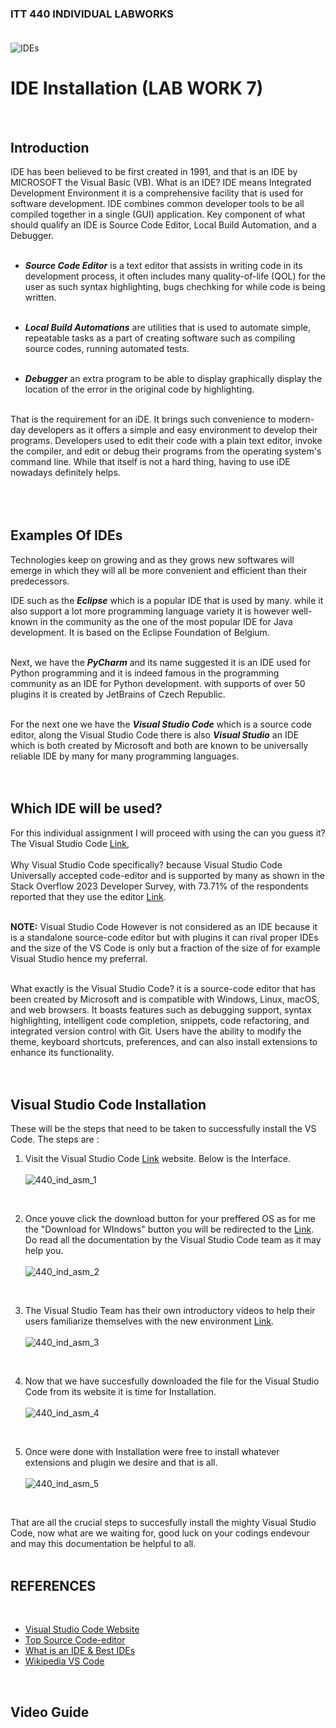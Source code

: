 ### ITT 440 INDIVIDUAL LABWORKS<br /><br />

![IDEs](https://github.com/addff/2403-ITT440/assets/166004313/0775e9ac-7c40-4bc6-a7f2-7cd55bc1cc2a)

# IDE Installation (LAB WORK 7)
<br />

## **Introduction**

 IDE has been believed to be first created in 1991, and that is an IDE by MICROSOFT the Visual Basic (VB). 
What is an IDE? IDE means Integrated Development Environment it is a comprehensive facility that is used for software development. 
IDE combines common developer tools to be all compiled together in a single (GUI) application. Key component of what should qualify an IDE is Source Code Editor, Local Build Automation, and a Debugger.<br /><br />

  * ***Source Code Editor*** is a text editor that assists in writing code in its development process, it often includes many quality-of-life (QOL) for the user as such syntax highlighting, bugs chechking for while code
      is being written.<br /><br />
      
  * ***Local Build Automations*** are utilities that is used to automate simple, repeatable tasks as a part of creating software such as compiling source codes, running automated tests.<br /><br />
  
  * ***Debugger*** an extra program to be able to display graphically display the location of the error in the original code by highlighting.<br /><br />
		
That is the requirement for an iDE. It brings such convenience to modern-day developers as it offers a simple and easy environment to develop their programs. Developers used to edit their code with a plain text editor, invoke the compiler, and edit or debug their programs from the operating system's command line. While that itself is not a hard thing, having to use iDE nowadays definitely helps.   
<br /><br /><br />



## **Examples Of IDEs**

  Technologies keep on growing and as they grows new softwares will emerge in which they will all be more convenient and efficient than their predecessors.<br />
  
  IDE such as the ***Eclipse*** which is a popular IDE that is used by many. while it also support a lot more programming language variety it is however well-known in the community as the one of the most popular IDE for Java development. It is based on the Eclipse Foundation of Belgium.<br /><br />
  
  Next, we have the ***PyCharm*** and its name suggested it is an IDE used for Python programming and it is indeed famous in the programming community as an IDE for Python development. with supports of over 50 plugins it is created by JetBrains of Czech Republic.<br /><br />
  
  For the next one we have the ***Visual Studio Code*** which is a source code editor, along the Visual Studio Code there is also ***Visual Studio*** an IDE which is both created by Microsoft and both are known to be universally reliable IDE by many for many programming languages.<br /><br /><br />


## **Which IDE will be used?**

For this individual assignment I will proceed with using the can you guess it? The Visual Studio Code [Link](https://code.visualstudio.com),<br /><br /> 
Why Visual Studio Code specifically? because Visual Studio Code Universally accepted code-editor and is supported by many as shown in the Stack Overflow 2023 Developer Survey, with 73.71% of the respondents reported that they use the editor [Link](https://survey.stackoverflow.co/2023/#technology-most-popular-technologies).<br /><br />

 **NOTE:** Visual Studio Code However is not considered as an IDE because it is a standalone source-code editor but with plugins it can rival proper IDEs and the size of the VS Code is only but a fraction of the size of for example Visual Studio hence my preferral.<br /><br />

What exactly is the Visual Studio Code? it is a source-code editor that has been created by Microsoft and is compatible with Windows, Linux, macOS, and web browsers. It boasts features such as debugging support, syntax highlighting, intelligent code completion, snippets, code refactoring, and integrated version control with Git. Users have the ability to modify the theme, keyboard shortcuts, preferences, and can also install extensions to enhance its functionality.
<br /><br /><br />

## **Visual Studio Code Installation**

These will be the steps that need to be taken to successfully install the VS Code.
The steps are :

 1. Visit the Visual Studio Code [Link](https://code.visualstudio.com) website. Below is the Interface.
    <br /><br />
![440_ind_asm_1](https://github.com/addff/2403-ITT440/assets/166004313/a8037e8b-9ea3-4209-bcd1-18986acf3f54)
<br />

 2. Once youve click the download button for your preffered OS as for me the "Download for WIndows" button you will be redirected to the [Link](https://code.visualstudio.com/docs/?dv=win64user). Do read all the documentation by the Visual Studio Code team as it may help you.
<br /><br />
![440_ind_asm_2](https://github.com/addff/2403-ITT440/assets/166004313/d52b2883-4f94-4679-a4c3-fc74a1312d6b)
<br />

 3. The Visual Studio Team has their own introductory videos to help their users familiarize themselves with the new environment [Link](https://code.visualstudio.com/docs/getstarted/introvideos).
<br /><br />
![440_ind_asm_3](https://github.com/addff/2403-ITT440/assets/166004313/d2ede7c7-ceca-4493-963a-760947ddf659)
<br />

 4. Now that we have succesfully downloaded the file for the Visual Studio Code from its website it is time for Installation.
<br /><br />
![440_ind_asm_4](https://github.com/addff/2403-ITT440/assets/166004313/a03bcd3f-4eb6-4cde-acf2-86d24e19e7e0)
<br />

 5. Once were done with Installation were free to install whatever extensions and plugin we desire and that is all.
<br /><br />
![440_ind_asm_5](https://github.com/addff/2403-ITT440/assets/166004313/32549d2d-de52-4e21-8268-50a939bdfbe1)
<br />

That are all the crucial steps to succesfully install the mighty Visual Studio Code, now what are we waiting for, good luck on your codings endevour and may
this documentation be helpful to all.
<br /><br />

## **REFERENCES**
<br />

 * [Visual Studio Code Website](https://code.visualstudio.com)<br />
 * [Top Source Code-editor](https://www.creativebloq.com/advice/best-code-editors)<br />
 * [What is an IDE & Best IDEs](https://www.techrepublic.com/article/best-ide-software/)<br />
 * [Wikipedia VS Code](https://en.wikipedia.org/wiki/Visual_Studio_Code)<br />

 <br />
 
 ## **Video Guide**
